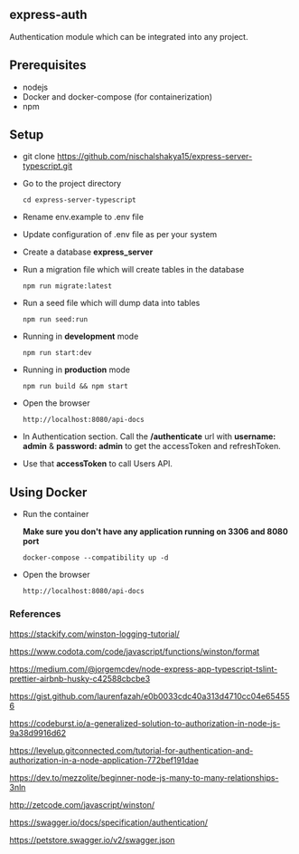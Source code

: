 ## express-auth

Authentication module which can be integrated into any project. 

## Prerequisites

- nodejs
- Docker and docker-compose (for containerization)
- npm

## Setup

- git clone https://github.com/nischalshakya15/express-server-typescript.git

- Go to the project directory

  `cd express-server-typescript`

- Rename env.example to .env file

- Update configuration of .env file as per your system

- Create a database **express_server**

- Run a migration file which will create tables in the database

    ``npm run migrate:latest``

- Run a seed file which will dump data into tables

    `npm run seed:run`

- Running in **development** mode

  `npm run start:dev`

- Running in **production** mode

  `npm run build && npm start`

- Open the browser

  `http://localhost:8080/api-docs`
  
- In Authentication section. Call the **/authenticate** url with **username: admin** & **password: admin** to get the accessToken and refreshToken. 
  
- Use that **accessToken** to call Users API. 

## Using Docker
- Run the container
  
  **Make sure you don't have any application running on 3306 and 8080 port**

    `docker-compose --compatibility up -d`
    
- Open the browser
    
    `http://localhost:8080/api-docs`
   
### References

https://stackify.com/winston-logging-tutorial/

https://www.codota.com/code/javascript/functions/winston/format

https://medium.com/@jorgemcdev/node-express-app-typescript-tslint-prettier-airbnb-husky-c42588cbcbe3

https://gist.github.com/laurenfazah/e0b0033cdc40a313d4710cc04e654556

https://codeburst.io/a-generalized-solution-to-authorization-in-node-js-9a38d9916d62

https://levelup.gitconnected.com/tutorial-for-authentication-and-authorization-in-a-node-application-772bef191dae

https://dev.to/mezzolite/beginner-node-js-many-to-many-relationships-3nln

http://zetcode.com/javascript/winston/

https://swagger.io/docs/specification/authentication/

https://petstore.swagger.io/v2/swagger.json
